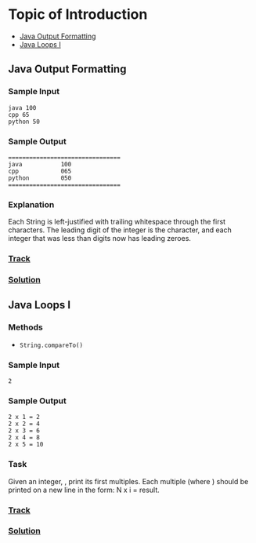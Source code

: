 Topic of Introduction
===
* [Java Output Formatting](#java-output-formatting)
* [Java Loops I](#java-loops-i)

## Java Output Formatting

### Sample Input
```
java 100
cpp 65
python 50
```
### Sample Output
```
================================
java           100
cpp            065
python         050
================================
```
### Explanation
Each String is left-justified with trailing whitespace through the first  characters. The leading digit of the integer is the  character, and each integer that was less than  digits now has leading zeroes.
### [Track](https://www.hackerrank.com/challenges/java-output-formatting)
### [Solution](./introduction/OutputFormatting.java)

## Java Loops I
### Methods
* `String.compareTo()`

### Sample Input
```
2
```
### Sample Output
```
2 x 1 = 2
2 x 2 = 4
2 x 3 = 6
2 x 4 = 8
2 x 5 = 10
```
### Task
Given an integer, , print its first  multiples. Each multiple  (where ) should be printed on a new line in the form: N x i = result.
### [Track](https://www.hackerrank.com/challenges/java-loops-i)
### [Solution](./introduction/LoopI.java)
